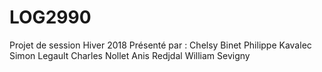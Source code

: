 # LOG2990
Projet de session Hiver 2018
Présenté par :
Chelsy Binet
Philippe Kavalec
Simon Legault
Charles Nollet
Anis Redjdal
William Sevigny